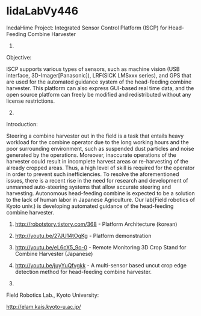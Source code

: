 IidaLabVy446
============

InedaHime Project: Integrated Sensor Control Platform (ISCP) for Head-Feeding Combine Harvester

1.
Objective:

 ISCP supports various types of sensors, such as machine vision (USB interface, 3D-Imager[Panasonic]), LRF(SICK LMSxxx series), and GPS that are used for the automated guidance system of the head-feeding combine harvester.
 This platform can also express GUI-based real time data, and the open source platform can freely be modified and redistributed without any license restrictions.

2.
Introduction:

 Steering a combine harvester out in the field is a task that entails heavy workload for the combine operator due to the long working hours and the poor surrounding environment, such as suspended dust particles and noise generated by the operations. Moreover, inaccurate operations of the harvester could result in incomplete harvest areas or re-harvesting of the already cropped areas. Thus, a high level of skill is required for the operator in order to prevent such inefficiencies. To resolve the aforementioned issues, there is a recent rise in the need for research and development of unmanned auto-steering systems that allow accurate steering and harvesting. Autonomous head-feeding combine is expected to be a solution to the lack of human labor in Japanese Agriculture. Our lab(Field robotics of Kyoto univ.) is developing automated guidance of the head-feeding combine harvester.

 1) http://robotstory.tistory.com/368  - Platform Architecture (korean)

 2) http://youtu.be/27JU14tOgKg - Platform demonstration

 3) http://youtu.be/eL6cX5_9o-0 - Remote Monitoring 3D Crop Stand for Combine Harvester (Japanese)

 4) http://youtu.be/juyYuQfvgkk - A multi-sensor based uncut crop edge detection method for head-feeding combine harvester.



3.
Field Robotics Lab., Kyoto University: 

http://elam.kais.kyoto-u.ac.jp/
